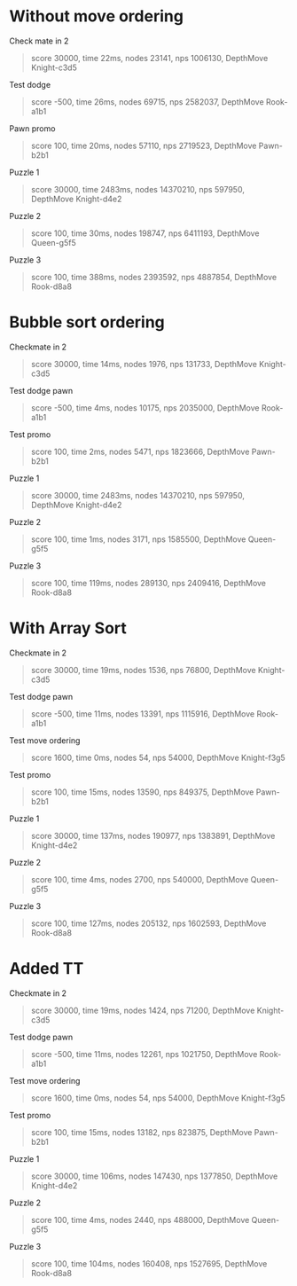 # Without move ordering

Check mate in 2
> score 30000, time 22ms, nodes 23141, nps 1006130, DepthMove Knight-c3d5

Test dodge
> score -500, time 26ms, nodes 69715, nps 2582037, DepthMove Rook-a1b1

Pawn promo
> score 100, time 20ms, nodes 57110, nps 2719523, DepthMove Pawn-b2b1

Puzzle 1
> score 30000, time 2483ms, nodes 14370210, nps 597950, DepthMove Knight-d4e2

Puzzle 2
> score 100, time 30ms, nodes 198747, nps 6411193, DepthMove Queen-g5f5

Puzzle 3
> score 100, time 388ms, nodes 2393592, nps 4887854, DepthMove Rook-d8a8

# Bubble sort ordering
 
Checkmate in 2
> score 30000, time 14ms, nodes 1976, nps 131733, DepthMove Knight-c3d5

Test dodge pawn
> score -500, time 4ms, nodes 10175, nps 2035000, DepthMove Rook-a1b1
 
Test promo
> score 100, time 2ms, nodes 5471, nps 1823666, DepthMove Pawn-b2b1

Puzzle 1
> score 30000, time 2483ms, nodes 14370210, nps 597950, DepthMove Knight-d4e2

Puzzle 2
> score 100, time 1ms, nodes 3171, nps 1585500, DepthMove Queen-g5f5

Puzzle 3
> score 100, time 119ms, nodes 289130, nps 2409416, DepthMove Rook-d8a8


# With Array Sort 

Checkmate in 2
> score 30000, time 19ms, nodes 1536, nps 76800, DepthMove Knight-c3d5

Test dodge pawn
> score -500, time 11ms, nodes 13391, nps 1115916, DepthMove Rook-a1b1

Test move ordering
> score 1600, time 0ms, nodes 54, nps 54000, DepthMove Knight-f3g5
> 
Test promo
> score 100, time 15ms, nodes 13590, nps 849375, DepthMove Pawn-b2b1

Puzzle 1
> score 30000, time 137ms, nodes 190977, nps 1383891, DepthMove Knight-d4e2

Puzzle 2
> score 100, time 4ms, nodes 2700, nps 540000, DepthMove Queen-g5f5

Puzzle 3
> score 100, time 127ms, nodes 205132, nps 1602593, DepthMove Rook-d8a8

# Added TT 

Checkmate in 2
> score 30000, time 19ms, nodes 1424, nps 71200, DepthMove Knight-c3d5

Test dodge pawn
> score -500, time 11ms, nodes 12261, nps 1021750, DepthMove Rook-a1b1

Test move ordering
> score 1600, time 0ms, nodes 54, nps 54000, DepthMove Knight-f3g5

Test promo
> score 100, time 15ms, nodes 13182, nps 823875, DepthMove Pawn-b2b1

Puzzle 1
> score 30000, time 106ms, nodes 147430, nps 1377850, DepthMove Knight-d4e2

Puzzle 2
> score 100, time 4ms, nodes 2440, nps 488000, DepthMove Queen-g5f5

Puzzle 3
> score 100, time 104ms, nodes 160408, nps 1527695, DepthMove Rook-d8a8
